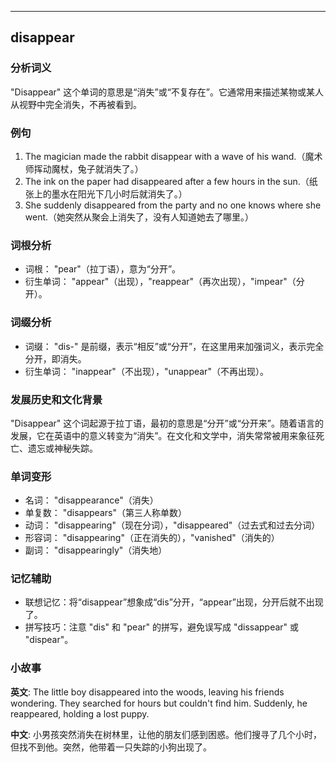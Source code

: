 
---------------
## disappear
### 分析词义
"Disappear" 这个单词的意思是“消失”或“不复存在”。它通常用来描述某物或某人从视野中完全消失，不再被看到。

### 例句
1. The magician made the rabbit disappear with a wave of his wand.（魔术师挥动魔杖，兔子就消失了。）
2. The ink on the paper had disappeared after a few hours in the sun.（纸张上的墨水在阳光下几小时后就消失了。）
3. She suddenly disappeared from the party and no one knows where she went.（她突然从聚会上消失了，没有人知道她去了哪里。）

### 词根分析
- 词根： "pear"（拉丁语），意为“分开”。
- 衍生单词： "appear"（出现），"reappear"（再次出现），"impear"（分开）。

### 词缀分析
- 词缀： "dis-" 是前缀，表示“相反”或“分开”，在这里用来加强词义，表示完全分开，即消失。
- 衍生单词： "inappear"（不出现），"unappear"（不再出现）。

### 发展历史和文化背景
"Disappear" 这个词起源于拉丁语，最初的意思是“分开”或“分开来”。随着语言的发展，它在英语中的意义转变为“消失”。在文化和文学中，消失常常被用来象征死亡、遗忘或神秘失踪。

### 单词变形
- 名词： "disappearance"（消失）
- 单复数： "disappears"（第三人称单数）
- 动词： "disappearing"（现在分词），"disappeared"（过去式和过去分词）
- 形容词： "disappearing"（正在消失的），"vanished"（消失的）
- 副词： "disappearingly"（消失地）

### 记忆辅助
- 联想记忆：将“disappear”想象成“dis”分开，“appear”出现，分开后就不出现了。
- 拼写技巧：注意 "dis" 和 "pear" 的拼写，避免误写成 "dissappear" 或 "dispear"。

### 小故事
**英文**:
The little boy disappeared into the woods, leaving his friends wondering. They searched for hours but couldn't find him. Suddenly, he reappeared, holding a lost puppy.

**中文**:
小男孩突然消失在树林里，让他的朋友们感到困惑。他们搜寻了几个小时，但找不到他。突然，他带着一只失踪的小狗出现了。

